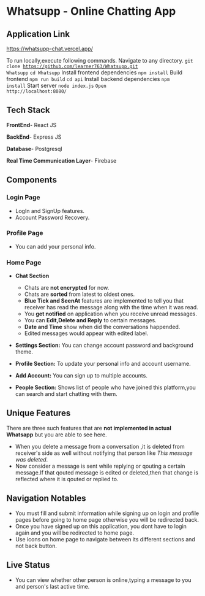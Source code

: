 
# Whatsupp - Online Chatting App
## Application Link
https://whatsupp-chat.vercel.app/


To run locally,execute following commands.
Navigate to any directory.
<code>git clone https://github.com/learner763/Whatsupp.git Whatsupp</code>
<code>cd Whatsupp</code>
Install frontend dependencies
<code>npm install</code>
Build frontend
<code>npm run build</code>
<code>cd api</code>
Install backend dependencies
<code>npm install</code>
Start server
<code>node index.js</code>
<code>Open http://localhost:8080/</code>


## Tech Stack 
**FrontEnd**- React JS

**BackEnd**- Express JS

**Database**- Postgresql

**Real Time Communication Layer**- Firebase 

## Components
### Login Page 
- LogIn and SignUp features.
- Account Password Recovery.
### Profile Page 
- You can add your personal info.
### Home Page 
- **Chat Section**
    - Chats are **not encrypted** for now.
    - Chats are **sorted** from latest to oldest ones.
    - **Blue Tick and SeenAt** features are implemented to tell you that receiver has read the message along with the time when it was read.
    - You **get notified** on application when you receive unread messages.
    - You can **Edit,Delete and Reply** to certain messages.
    - **Date and Time** show when did the conversations happended.
    - Edited messages would appear with edited label.
    
- **Settings Section:** You can change account password and background theme.
- **Profile Section:** To update your personal info and account username.
- **Add Account:** You can sign up to multiple accounts.
- **People Section:** Shows list of people who have joined this platform,you can search and start chatting with them.


## Unique Features
There are three such features that are **not implemented in actual Whatsapp** but you are able to see here.
- When you delete a message from a conversation ,it is deleted from receiver's side as well without notifying that person like *This message was deleted*.
- Now consider a message is sent while replying or qouting a certain message.If that qouted message is edited or deleted,then that change is reflected where it is qouted or replied to.
## Navigation Notables
- You must fill and submit information while signing up on login and profile pages before going to home page otherwise you will be redirected back.
- Once you have signed up on this application, you dont have to login again and you will be redirected to home page. 
- Use icons on home page to navigate between its different sections and not back button.
## Live Status
- You can view whether other person is online,typing a message to you and person's last active time.


